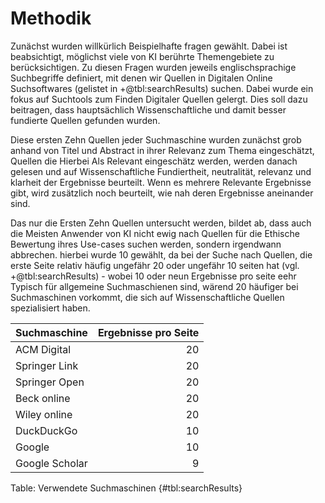 # Methodik

Zunächst wurden willkürlich Beispielhafte fragen gewählt. Dabei ist beabsichtigt, möglichst viele von KI berührte Themengebiete zu berücksichtigen.
Zu diesen Fragen wurden jeweils englischsprachige Suchbegriffe definiert, mit denen wir Quellen in Digitalen Online Suchsoftwares (gelistet in +@tbl:searchResults) suchen. Dabei wurde ein fokus auf Suchtools zum Finden Digitaler Quellen gelergt. Dies soll dazu beitragen, dass hauptsächlich Wissenschaftliche und damit besser fundierte Quellen gefunden wurden.

Diese ersten Zehn Quellen jeder Suchmaschine wurden zunächst grob anhand von Titel und Abstract in ihrer Relevanz zum Thema eingeschätzt, Quellen die Hierbei Als Relevant eingeschätz werden, werden danach gelesen und auf Wissenschaftliche Fundiertheit, neutralität, relevanz und klarheit der Ergebnisse beurteilt.
Wenn es mehrere Relevante Ergebnisse gibt, wird zusätzlich noch beurteilt, wie nah deren Ergebnisse aneinander sind.

Das nur die Ersten Zehn Quellen untersucht werden, bildet ab, dass auch die Meisten Anwender von KI nicht ewig nach Quellen für die Ethische Bewertung ihres Use-cases suchen werden, sondern irgendwann abbrechen. hierbei wurde 10 gewählt, da bei der Suche nach Quellen, die erste Seite relativ häufig ungefähr 20 oder ungefähr 10 seiten hat (vgl. +@tbl:searchResults) - wobei 10 oder neun Ergebnisse pro seite eehr Typisch für allgemeine Suchmaschienen sind, wärend 20 häufiger bei Suchmaschinen vorkommt, die sich auf Wissenschaftliche Quellen spezialisiert haben.

| Suchmaschine   | Ergebnisse pro Seite |
|----------------|---------------------:|
| ACM Digital    |                   20 |
| Springer Link  |                   20 |
| Springer Open  |                   20 |
| Beck online    |                   20 |
| Wiley online   |                   20 |
| DuckDuckGo     |                   10 |
| Google         |                   10 |
| Google Scholar |                    9 |

Table: Verwendete Suchmaschinen {#tbl:searchResults}
